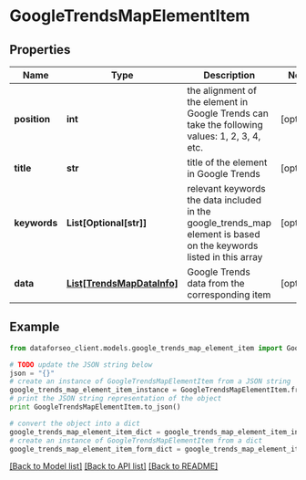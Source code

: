 # GoogleTrendsMapElementItem


## Properties

Name | Type | Description | Notes
------------ | ------------- | ------------- | -------------
**position** | **int** | the alignment of the element in Google Trends can take the following values: 1, 2, 3, 4, etc. | [optional] 
**title** | **str** | title of the element in Google Trends | [optional] 
**keywords** | **List[Optional[str]]** | relevant keywords the data included in the google_trends_map element is based on the keywords listed in this array | [optional] 
**data** | [**List[TrendsMapDataInfo]**](TrendsMapDataInfo.md) | Google Trends data from the corresponding item | [optional] 

## Example

```python
from dataforseo_client.models.google_trends_map_element_item import GoogleTrendsMapElementItem

# TODO update the JSON string below
json = "{}"
# create an instance of GoogleTrendsMapElementItem from a JSON string
google_trends_map_element_item_instance = GoogleTrendsMapElementItem.from_json(json)
# print the JSON string representation of the object
print GoogleTrendsMapElementItem.to_json()

# convert the object into a dict
google_trends_map_element_item_dict = google_trends_map_element_item_instance.to_dict()
# create an instance of GoogleTrendsMapElementItem from a dict
google_trends_map_element_item_form_dict = google_trends_map_element_item.from_dict(google_trends_map_element_item_dict)
```
[[Back to Model list]](../README.md#documentation-for-models) [[Back to API list]](../README.md#documentation-for-api-endpoints) [[Back to README]](../README.md)


